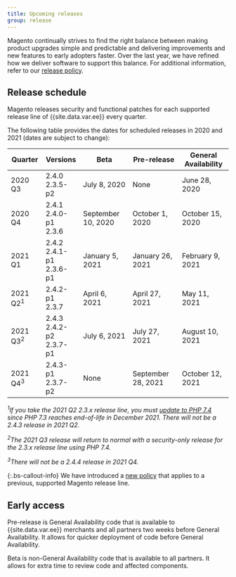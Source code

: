 ```yaml
---
title: Upcoming releases
group: release
---
```


Magento continually strives to find the right balance between making product upgrades simple and predictable and delivering improvements and new features to early adopters faster. Over the last year, we have refined how we deliver software to support this balance. For additional information, refer to our [release policy]({{site.baseurl}}/release/policy/).

## Release schedule

Magento releases security and functional patches for each supported release line of {{site.data.var.ee}} every quarter.

The following table provides the dates for scheduled releases in 2020 and 2021 (dates are subject to change):

| Quarter             | Versions                      | Beta               | Pre-release        | General Availability |
|---------------------|-------------------------------|--------------------|--------------------|----------------------|
| 2020 Q3             | 2.4.0<br>2.3.5-p2             | July 8, 2020       | None               | June 28, 2020        |
| 2020 Q4             | 2.4.1<br>2.4.0-p1<br>2.3.6    | September 10, 2020 | October 1, 2020    | October 15, 2020     |
| 2021 Q1             | 2.4.2<br>2.4.1-p1<br>2.3.6-p1 | January 5, 2021    | January 26, 2021   | February 9, 2021     |
| 2021 Q2<sup>1</sup> | 2.4.2-p1<br>2.3.7             | April 6, 2021      | April 27, 2021     | May 11, 2021         |
| 2021 Q3<sup>2</sup> | 2.4.3<br>2.4.2-p2<br>2.3.7-p1 | July 6, 2021       | July 27, 2021      | August 10, 2021      |
| 2021 Q4<sup>3</sup> | 2.4.3-p1<br>2.3.7-p2          | None               | September 28, 2021 | October 12, 2021     |

_<sup>1</sup>If you take the 2021 Q2 2.3.x release line, you must [update to PHP 7.4](https://community.magento.com/t5/Magento-DevBlog/PHP-7-4-support-for-Magento-2-3-x-release-line/ba-p/458946) since PHP 7.3 reaches end-of-life in December 2021. There will not be a 2.4.3 release in 2021 Q2._

_<sup>2</sup>The 2021 Q3 release will return to normal with a security-only release for the 2.3.x release line using PHP 7.4._

_<sup>3</sup>There will not be a 2.4.4 release in 2021 Q4._

{:.bs-callout-info}
We have introduced a [new policy](https://community.magento.com/t5/Magento-DevBlog/bg-p/devblog) that applies to a previous, supported Magento release line.

## Early access

Pre-release is General Availability code that is available to {{site.data.var.ee}} merchants and all partners two weeks before General Availability. It allows for quicker deployment of code before General Availability.

Beta is non-General Availability code that is available to all partners. It allows for extra time to review code and affected components.
